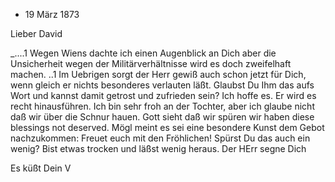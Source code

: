 + 19 März 1873

Lieber David

_....1 Wegen Wiens dachte ich einen Augenblick an Dich aber die Unsicherheit wegen der Militärverhältnisse wird es doch zweifelhaft machen. ..1 Im Uebrigen sorgt der Herr gewiß auch schon jetzt für Dich, wenn gleich er nichts besonderes verlauten läßt. Glaubst Du Ihm das aufs Wort und kannst damit getrost und zufrieden sein? Ich hoffe es. Er wird es recht hinausführen. Ich bin sehr froh an der Tochter, aber ich glaube nicht daß wir über die Schnur hauen. Gott sieht daß wir spüren wir haben diese blessings not deserved. Mögl meint es sei eine besondere Kunst dem Gebot nachzukommen: Freuet euch mit den Fröhlichen! Spürst Du das auch ein wenig? Bist etwas trocken und läßst wenig heraus. Der HErr segne Dich

 Es küßt Dein V
